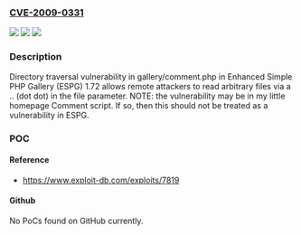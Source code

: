 ### [CVE-2009-0331](https://cve.mitre.org/cgi-bin/cvename.cgi?name=CVE-2009-0331)
![](https://img.shields.io/static/v1?label=Product&message=n%2Fa&color=blue)
![](https://img.shields.io/static/v1?label=Version&message=n%2Fa&color=blue)
![](https://img.shields.io/static/v1?label=Vulnerability&message=n%2Fa&color=brighgreen)

### Description

Directory traversal vulnerability in gallery/comment.php in Enhanced Simple PHP Gallery (ESPG) 1.72 allows remote attackers to read arbitrary files via a .. (dot dot) in the file parameter.  NOTE: the vulnerability may be in my little homepage Comment script. If so, then this should not be treated as a vulnerability in ESPG.

### POC

#### Reference
- https://www.exploit-db.com/exploits/7819

#### Github
No PoCs found on GitHub currently.

